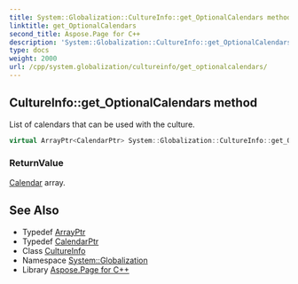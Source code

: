```yaml
---
title: System::Globalization::CultureInfo::get_OptionalCalendars method
linktitle: get_OptionalCalendars
second_title: Aspose.Page for C++
description: 'System::Globalization::CultureInfo::get_OptionalCalendars method. List of calendars that can be used with the culture in C++.'
type: docs
weight: 2000
url: /cpp/system.globalization/cultureinfo/get_optionalcalendars/
---
```

## CultureInfo::get_OptionalCalendars method


List of calendars that can be used with the culture.

```cpp
virtual ArrayPtr<CalendarPtr> System::Globalization::CultureInfo::get_OptionalCalendars() const
```


### ReturnValue

[Calendar](../../calendar/) array.

## See Also

* Typedef [ArrayPtr](../../../system/arrayptr/)
* Typedef [CalendarPtr](../../calendarptr/)
* Class [CultureInfo](../)
* Namespace [System::Globalization](../../)
* Library [Aspose.Page for C++](../../../)
